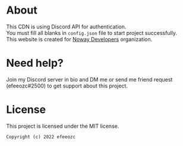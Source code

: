 # About
This CDN is using Discord API for authentication.<br>
You must fill all blanks in `config.json` file to start project successfully.<br>
This website is created for [Noway Developers](https://github.com/noway-devs) organization.
# Need help?
Join my Discord server in bio and DM me or send me friend request (efeeozc#2500) to get support about this project.
# License
This project is licensed under the MIT license.<br>
```
Copyright (c) 2022 efeeozc
```
